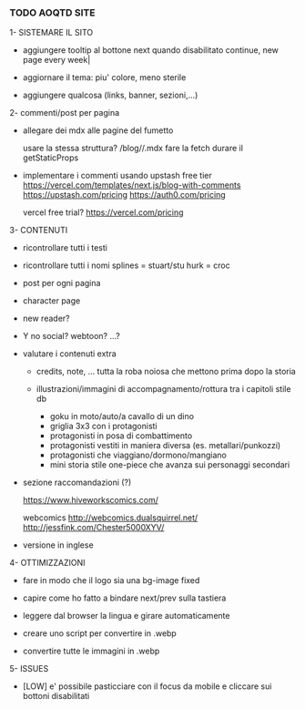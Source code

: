 ### TODO AOQTD SITE

1- SISTEMARE IL SITO

  - aggiungere tooltip al bottone next quando disabilitato
    continue, new page every week|

  - aggiornare il tema: piu' colore, meno sterile

  - aggiungere qualcosa (links, banner, sezioni,...)

2- commenti/post per pagina

  - allegare dei mdx alle pagine del fumetto

    usare la stessa struttura?
      /blog/<chapter>/<page>.mdx
      fare la fetch durare il getStaticProps

  - implementare i commenti usando upstash free tier
    https://vercel.com/templates/next.js/blog-with-comments
    https://upstash.com/pricing
    https://auth0.com/pricing

    vercel free trial? https://vercel.com/pricing

3- CONTENUTI

  - ricontrollare tutti i testi

  - ricontrollare tutti i nomi
    splines = stuart/stu
    hurk = croc

  - post per ogni pagina

  - character page

  - new reader?

  - Y no social? webtoon? ...?

  - valutare i contenuti extra
    - credits, note, ... tutta la roba noiosa che mettono prima dopo la storia

    - illustrazioni/immagini di accompagnamento/rottura tra i capitoli stile db 
      - goku in moto/auto/a cavallo di un dino
      - griglia 3x3 con i protagonisti
      - protagonisti in posa di combattimento
      - protagonisti vestiti in maniera diversa (es. metallari/punkozzi)
      - protagonisti che viaggiano/dormono/mangiano
      - mini storia stile one-piece che avanza sui personaggi secondari

  - sezione raccomandazioni (?)

    https://www.hiveworkscomics.com/

    webcomics
      http://webcomics.dualsquirrel.net/
      http://jessfink.com/Chester5000XYV/

  - versione in inglese

4- OTTIMIZZAZIONI

  - fare in modo che il logo sia una bg-image fixed

  - capire come ho fatto a bindare next/prev sulla tastiera

  - leggere dal browser la lingua e girare automaticamente

  - creare uno script per convertire in .webp

  - convertire tutte le immagini in .webp

5- ISSUES
  
  - [LOW] e' possibile pasticciare con il focus da mobile e cliccare sui bottoni disabilitati

